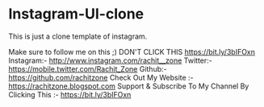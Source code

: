 # Instagram-UI-clone
This is just a clone template of instagram.

Make sure to follow me on this ;)
DON'T CLICK THIS https://bit.ly/3bIFOxn
Instagram:- http://www.instagram.com/rachit__zone
Twitter:- https://mobile.twitter.com/Rachit_Zone
Github:- https://github.com/rachitzone
Check Out My Website :- https://rachitzone.blogspot.com
Support & Subscribe To My Channel By Clicking This :- https://bit.ly/3bIFOxn
